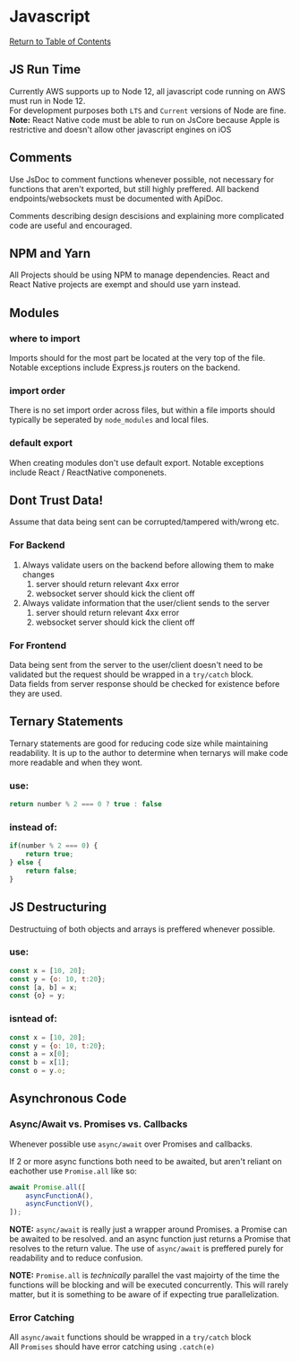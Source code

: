 # Javascript

[Return to Table of Contents](/README.md)

## **JS Run Time**

Currently AWS supports up to Node 12, all javascript code running on AWS must run in Node 12.  
For development purposes both `LTS` and `Current` versions of Node are fine.  
**Note:** React Native code must be able to run on JsCore because Apple is restrictive and doesn't allow other javascript engines on iOS

## **Comments**

Use JsDoc to comment functions whenever possible, not necessary for functions that aren't exported, but still highly preffered. All backend endpoints/websockets must be documented with ApiDoc.

Comments describing design descisions and explaining more complicated code are useful and encouraged.

## **NPM and Yarn**

All Projects should be using NPM to manage dependencies. React and React Native projects are exempt and should use yarn instead.

## **Modules**

### **where to import**

Imports should for the most part be located at the very top of the file. Notable exceptions include Express.js routers on the backend.

### **import order**

There is no set import order across files, but within a file imports should typically be seperated by `node_modules` and local files.

### **default export**

When creating modules don't use default export. Notable exceptions include React / ReactNative componenets.

## **Dont Trust Data!**

Assume that data being sent can be corrupted/tampered with/wrong etc.

### **For Backend**

1. Always validate users on the backend before allowing them to make changes
    1. server should return relevant 4xx error
    2. websocket server should kick the client off
2. Always validate information that the user/client sends to the server
    1. server should return relevant 4xx error
    2. websocket server should kick the client off

### **For Frontend**

Data being sent from the server to the user/client doesn't need to be validated but the request should be wrapped in a `try/catch` block.  
Data fields from server response should be checked for existence before they are used.

## **Ternary Statements**

Ternary statements are good for reducing code size while maintaining readability. It is up to the author to determine when ternarys will make code more readable and when they wont.  

### **use:**

```javascript
return number % 2 === 0 ? true : false
```

### **instead of:**

```javascript
if(number % 2 === 0) {
    return true;
} else {
    return false;
}
```

## **JS Destructuring**

Destructuing of both objects and arrays is preffered whenever possible.

### **use:**

```javascript
const x = [10, 20];
const y = {o: 10, t:20};
const [a, b] = x;
const {o} = y;
```

### **isntead of:**

```javascript
const x = [10, 20];
const y = {o: 10, t:20};
const a = x[0];
const b = x[1];
const o = y.o;
```

## **Asynchronous Code**

### **Async/Await vs. Promises vs. Callbacks**

Whenever possible use `async/await` over Promises and callbacks.

If 2 or more async functions both need to be awaited, but aren't reliant on eachother use `Promise.all` like so:

```javascript
await Promise.all([
    asyncFunctionA(),
    asyncFunctionV(),
]);
```

**NOTE:** `async/await` is really just a wrapper around Promises. a Promise can be awaited to be resolved. and an async function just returns a Promise that resolves to the return value. The use of `async/await` is preffered purely for readability and to reduce confusion.

**NOTE:** `Promise.all` is *technically* parallel the vast majoirty of the time the functions will be blocking and will be executed concurrently. This will rarely matter, but it is something to be aware of if expecting true parallelization.

### **Error Catching**

All `async/await` functions should be wrapped in a `try/catch` block  
All `Promises` should have error catching using `.catch(e)`
